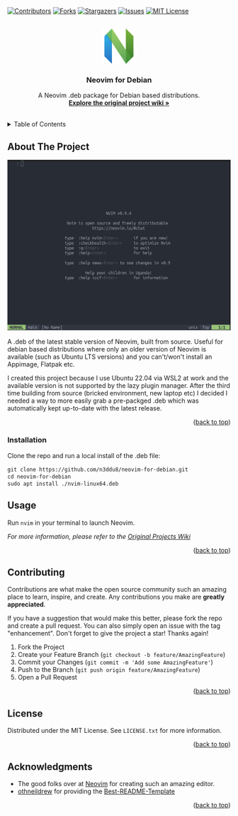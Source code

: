 <!-- Improved compatibility of back to top link: See: https://github.com/othneildrew/Best-README-Template/pull/73 -->
<a name="readme-top"></a>
<!--
*** Thanks for checking out the Best-README-Template. If you have a suggestion
*** that would make this better, please fork the repo and create a pull request
*** or simply open an issue with the tag "enhancement".
*** Don't forget to give the project a star!
*** Thanks again! Now go create something AMAZING! :D
-->



<!-- PROJECT SHIELDS -->
<!--
*** I'm using markdown "reference style" links for readability.
*** Reference links are enclosed in brackets [ ] instead of parentheses ( ).
*** See the bottom of this document for the declaration of the reference variables
*** for contributors-url, forks-url, etc. This is an optional, concise syntax you may use.
*** https://www.markdownguide.org/basic-syntax/#reference-style-links
-->
[![Contributors][contributors-shield]][contributors-url]
[![Forks][forks-shield]][forks-url]
[![Stargazers][stars-shield]][stars-url]
[![Issues][issues-shield]][issues-url]
[![MIT License][license-shield]][license-url]



<!-- PROJECT LOGO -->
<br />
<div align="center">
  <a href="https://github.com/n3ddu8/neovim-for-debian">
    <img src="images/logo.png" alt="Logo" width="80" height="80">
  </a>

<h3 align="center">Neovim for Debian</h3>

  <p align="center">
    A Neovim .deb package for Debian based distributions.
    <br />
    <a href="https://github.com/neovim/neovim/wiki"><strong>Explore the original project wiki »</strong></a>
    <br />
    <br />
  </p>
</div>



<!-- TABLE OF CONTENTS -->
<details>
  <summary>Table of Contents</summary>
  <ol>
    <li>
      <a href="#about-the-project">About The Project</a>
    </li>
    <li>
      <a a href="#installation">Installation</a>
    </li>
    <li><a href="#usage">Usage</a></li>
    <li><a href="#contributing">Contributing</a></li>
    <li><a href="#license">License</a></li>
    <li><a href="#acknowledgments">Acknowledgments</a></li>
  </ol>
</details>



<!-- ABOUT THE PROJECT -->
## About The Project

[![Product Name Screen Shot][product-screenshot]](https://example.com)

A .deb of the latest stable version of Neovim, built from source. Useful for debian based distributions where only an older version of Neovim is available (such as Ubuntu LTS versions) and you can't/won't install an Appimage, Flatpak etc.

I created this project because I use Ubuntu 22.04 via WSL2 at work and the available version is not supported by the lazy plugin manager. After the third time building from source (bricked environment, new laptop etc) I decided I needed a way to more easily grab a pre-packged .deb which was automatically kept up-to-date with the latest release.


<p align="right">(<a href="#readme-top">back to top</a>)</p>






<!-- GETTING STARTED -->
### Installation

Clone the repo and run a local install of the .deb file:
```shell
git clone https://github.com/n3ddu8/neovim-for-debian.git
cd neovim-for-debian
sudo apt install ./nvim-linux64.deb
```


<!-- USAGE EXAMPLES -->
## Usage

Run `nvim` in your terminal to launch Neovim.

_For more information, please refer to the [Original Projects Wiki](https://github.com/neovim/neovim/wiki)_

<p align="right">(<a href="#readme-top">back to top</a>)</p>

<!-- CONTRIBUTING -->
## Contributing

Contributions are what make the open source community such an amazing place to learn, inspire, and create. Any contributions you make are **greatly appreciated**.

If you have a suggestion that would make this better, please fork the repo and create a pull request. You can also simply open an issue with the tag "enhancement".
Don't forget to give the project a star! Thanks again!

1. Fork the Project
2. Create your Feature Branch (`git checkout -b feature/AmazingFeature`)
3. Commit your Changes (`git commit -m 'Add some AmazingFeature'`)
4. Push to the Branch (`git push origin feature/AmazingFeature`)
5. Open a Pull Request

<p align="right">(<a href="#readme-top">back to top</a>)</p>



<!-- LICENSE -->
## License

Distributed under the MIT License. See `LICENSE.txt` for more information.

<p align="right">(<a href="#readme-top">back to top</a>)</p>


<!-- ACKNOWLEDGMENTS -->
## Acknowledgments

* The good folks over at [Neovim](https://github.com/neovim) for creating such an amazing editor.
* [othneildrew](https://github.com/othneildrew) for providing the [Best-README-Template](https://github.com/othneildrew/Best-README-Template)

<p align="right">(<a href="#readme-top">back to top</a>)</p>



<!-- MARKDOWN LINKS & IMAGES -->
<!-- https://www.markdownguide.org/basic-syntax/#reference-style-links -->
[contributors-shield]: https://img.shields.io/github/contributors/n3ddu8/neovim-for-debian.svg?style=for-the-badge
[contributors-url]: https://github.com/n3ddu8/neovim-for-debian/graphs/contributors
[forks-shield]: https://img.shields.io/github/forks/n3ddu8/neovim-for-debian.svg?style=for-the-badge
[forks-url]: https://github.com/n3ddu8/neovim-for-debian/network/members
[stars-shield]: https://img.shields.io/github/stars/n3ddu8/neovim-for-debian.svg?style=for-the-badge
[stars-url]: https://github.com/n3ddu8/neovim-for-debian/stargazers
[issues-shield]: https://img.shields.io/github/issues/n3ddu8/neovim-for-debian.svg?style=for-the-badge
[issues-url]: https://github.com/n3ddu8/neovim-for-debian/issues
[license-shield]: https://img.shields.io/github/license/n3ddu8/neovim-for-debian.svg?style=for-the-badge
[license-url]: https://github.com/n3ddu8/neovim-for-debian/blob/master/LICENSE.txt
[product-screenshot]: images/screenshot.png
